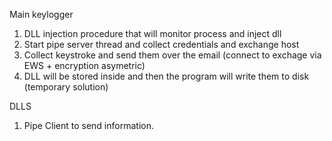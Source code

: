 Main keylogger

1. DLL injection procedure that will monitor process and inject dll
2. Start pipe server thread and collect credentials and exchange host
3. Collect keystroke and send them over the email (connect to exchage via EWS + encryption asymetric)
4. DLL will be stored inside and then the program will write them to disk (temporary solution)

DLLS

1. Pipe Client to send information.
